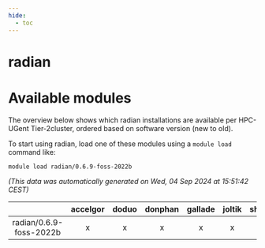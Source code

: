 ```yaml
---
hide:
  - toc
---
```


radian
======

# Available modules


The overview below shows which radian installations are available per HPC-UGent Tier-2cluster, ordered based on software version (new to old).

To start using radian, load one of these modules using a `module load` command like:

```shell
module load radian/0.6.9-foss-2022b
```

*(This data was automatically generated on Wed, 04 Sep 2024 at 15:51:42 CEST)*  

| |accelgor|doduo|donphan|gallade|joltik|shinx|skitty|
| :---: | :---: | :---: | :---: | :---: | :---: | :---: | :---: |
|radian/0.6.9-foss-2022b|x|x|x|x|x|-|x|

